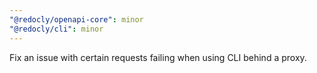 ```yaml
---
"@redocly/openapi-core": minor
"@redocly/cli": minor
---
```


Fix an issue with certain requests failing when using CLI behind a proxy.
